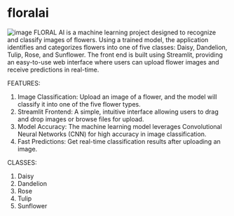 # floralai

![image](https://github.com/user-attachments/assets/4971be1e-214b-4001-a8f8-8c2499a7432d)
FLORAL AI is a machine learning project designed to recognize and classify images of flowers. Using a trained model, the application identifies and categorizes flowers into one of five classes: Daisy, Dandelion, Tulip, Rose, and Sunflower. The front end is built using Streamlit, providing an easy-to-use web interface where users can upload flower images and receive predictions in real-time.

FEATURES:
1. Image Classification: Upload an image of a flower, and the model will classify it into one of the five flower types.
2. Streamlit Frontend: A simple, intuitive interface allowing users to drag and drop images or browse files for upload.
3. Model Accuracy: The machine learning model leverages Convolutional Neural Networks (CNN) for high accuracy in image classification.
4. Fast Predictions: Get real-time classification results after uploading an image.

CLASSES:
1. Daisy
2. Dandelion
3. Rose
4. Tulip
5. Sunflower

